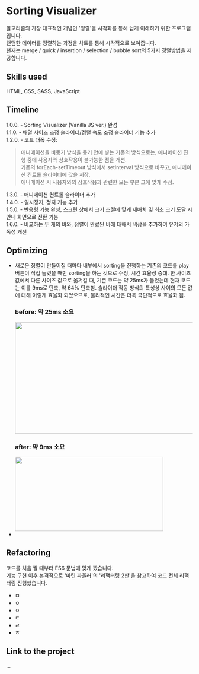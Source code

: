 # Sorting Visualizer

알고리즘의 가장 대표적인 개념인 '정렬'을 시각화를 통해 쉽게 이해하기 위한 프로그램입니다.  
랜덤한 데이터를 정렬하는 과정을 차트를 통해 시각적으로 보여줍니다.  
현재는 merge / quick / insertion / selection / bubble sort의 5가지 정렬방법을 제공합니다.  


## Skills used

HTML, CSS, SASS, JavaScript


## Timeline

1.0.0. - Sorting Visualizer (Vanilla JS ver.)  완성  
1.1.0. - 배열 사이즈 조정 슬라이더/정렬 속도 조정 슬라이더 기능 추가  
1.2.0. - 코드 대폭 수정: 
> 애니메이션을 비동기 방식을 동기 안에 넣는 기존의 방식으로는, 애니메이션 진행 중에 사용자와 상호작용이 불가능한 점을 개선.  
> 기존의 forEach-setTimeout 방식에서 setInterval 방식으로 바꾸고, 애니메이션 컨트롤 슬라이더에 값을 저장.  
> 애니메이션 시 사용자와의 상호작용과 관련한 모든 부분 그에 맞게 수정.

1.3.0. - 애니메이션 컨트롤 슬라이더 추가  
1.4.0. - 일시정지, 정지 기능 추가  
1.5.0. - 반응형 기능 완성, 스크린 상에서 크기 조절에 맞게 재배치 및 최소 크기 도달 시 안내 화면으로 전환 기능  
1.6.0. - 비교하는 두 개의 바와, 정렬이 완료된 바에 대해서 색상을 추가하여 유저의 가독성 개선


## Optimizing

- 새로운 정렬이 만들어질 때마다 내부에서 sorting을 진행하는 기존의 코드를 play 버튼이 직접 눌렸을 때만 sorting을 하는 것으로 수정, 시간 효율성 증대. 한 사이즈 값에서 다른 사이즈 값으로 옮겨갈 때, 기존 코드는 약 25ms가 들었는데 현재 코드는 이를 9ms로 단축, 약 64% 단축함. 슬라이더 작동 방식의 특성상 사이의 모든 값에 대해 이렇게 효율화 되었으므로, 물리적인 시간은 더욱 극단적으로 효율화 됨.  
  ### before: 약 25ms 소요
  <img src="https://user-images.githubusercontent.com/29809668/161408302-bd771fea-1385-403a-af44-2e4e5dda0946.png" width="700" height="300"/>
  
  ### after: 약 9ms 소요
  <img src="https://user-images.githubusercontent.com/29809668/161408306-552d0503-c2e5-4b00-8257-aaca133aa0a9.png" width="400" height="200"/>

- 


## Refactoring

코드를 처음 짤 때부터 ES6 문법에 맞게 짰습니다.  
기능 구현 이후 본격적으로 '마틴 파울러'의 '리팩터링 2판'을 참고하여 코드 전체 리팩터링 진행했습니다.  

- ㅁ
- ㅇ
- ㅇ
- ㄷ
- ㄹ
- ㅎ


## Link to the project

...
